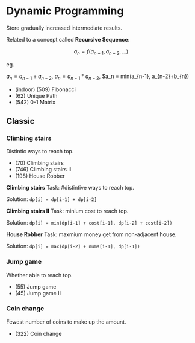# Dynamic Programming

Store gradually increased intermediate results.

Related to a concept called **Recursive Sequence**:

$$
    a_n = f(a_{n-1}, a_{n-2}, ...)
$$

eg.

$a_n = a_{n-1} + a_{n-2}$, $a_n = a_{n-1} * a_{n-2}$, $a_n = min(a_{n-1}, a_{n-2}+b_{n})

- (indoor) (509) Fibonacci
- (62) Unique Path
- (542) 0-1 Matrix

## Classic
### Climbing stairs
Distintic ways to reach top.

- (70) Climbing stairs
- (746) Climbing stairs II
- (198) House Robber

**Climbing stairs**
Task: #distintive ways to reach top.

Solution: `dp[i] = dp[i-1] + dp[i-2]`

**Climbing stairs II**
Task: minium cost to reach top.

Solution: `dp[i] = min(dp[i-1] + cost[i-1], dp[i-2] + cost[i-2])`

**House Robber**
Task: maxmium money get from non-adjacent house.

Solution: `dp[i] = max(dp[i-2] + nums[i-1], dp[i-1])`

### Jump game
Whether able to reach top.

- (55) Jump game
- (45) Jump game II

### Coin change
Fewest number of coins to make up the amount.

- (322) Coin change